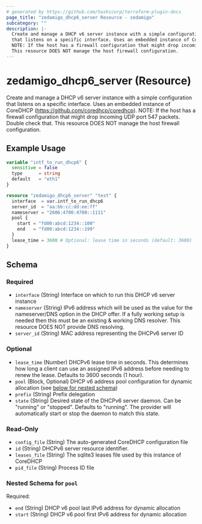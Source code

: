 ```yaml
---
# generated by https://github.com/hashicorp/terraform-plugin-docs
page_title: "zedamigo_dhcp6_server Resource - zedamigo"
subcategory: ""
description: |-
  Create and manage a DHCP v6 server instance with a simple configuration
  that listens on a specific interface. Uses an embedded instance of CoreDHCP (https://github.com/coredhcp/coredhcp).
  NOTE: If the host has a firewall configuration that might drop incoming UDP port 547 packets. Double check that.
  This resource DOES NOT manage the host firewall configuration.
---
```


# zedamigo_dhcp6_server (Resource)

Create and manage a DHCP v6 server instance with a simple configuration
		that listens on a specific interface. Uses an embedded instance of CoreDHCP (https://github.com/coredhcp/coredhcp).
		NOTE: If the host has a firewall configuration that might drop incoming UDP port 547 packets. Double check that.
		This resource DOES NOT manage the host firewall configuration.

## Example Usage

```terraform
variable "intf_to_run_dhcp6" {
  sensitive = false
  type      = string
  default   = "eth1"
}

resource "zedamigo_dhcp6_server" "test" {
  interface  = var.intf_to_run_dhcp6
  server_id  = "aa:bb:cc:dd:ee:ff"
  nameserver = "2606:4700:4700::1111"
  pool {
    start = "fd00:abcd:1234::100"
    end   = "fd00:abcd:1234::199"
  }
  lease_time = 3600 # Optional: lease time in seconds (default: 3600)
}
```

<!-- schema generated by tfplugindocs -->
## Schema

### Required

- `interface` (String) Interface on which to run this DHCP v6 server instance
- `nameserver` (String) IPv6 address which will be used as the value for the nameserver/DNS option in the DHCP offer.
				If a fully working setup is needed then this must be an existing & working DNS resolver.
				This resource DOES NOT provide DNS resolving.
- `server_id` (String) MAC address representing the DHCPv6 server ID

### Optional

- `lease_time` (Number) DHCPv6 lease time in seconds. This determines how long a client can use an assigned IPv6 address before needing to renew the lease.
				Defaults to 3600 seconds (1 hour).
- `pool` (Block, Optional) DHCP v6 address pool configuration for dynamic allocation (see [below for nested schema](#nestedblock--pool))
- `prefix` (String) Prefix delegation
- `state` (String) Desired state of the DHCPv6 server daemon. Can be "running" or "stopped".
				Defaults to "running". The provider will automatically start or stop the daemon to match this state.

### Read-Only

- `config_file` (String) The auto-generated CoreDHCP configuration file
- `id` (String) DHCPv6 server resource identifier.
- `leases_file` (String) The sqlite3 leases file used by this instance of CoreDHCP
- `pid_file` (String) Process ID file

<a id="nestedblock--pool"></a>
### Nested Schema for `pool`

Required:

- `end` (String) DHCP v6 pool last IPv6 address for dynamic allocation
- `start` (String) DHCP v6 pool first IPv6 address for dynamic allocation
